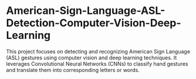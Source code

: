 # American-Sign-Language-ASL-Detection-Computer-Vision-Deep-Learning
This project focuses on detecting and recognizing American Sign Language (ASL) gestures using computer vision and deep learning techniques. It leverages Convolutional Neural Networks (CNNs) to classify hand gestures and translate them into corresponding letters or words.
